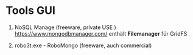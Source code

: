Tools GUI
=========

1. NoSQL Manage (freeware, private USE ) https://www.mongodbmanager.com/	enthält **Filemanager** für GridFS

2. robo3t.exe - RoboMongo (freeware, auch commercial)